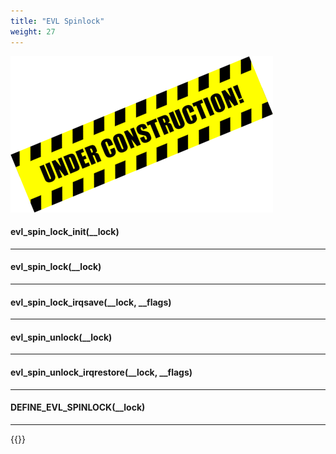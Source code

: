 ```yaml
---
title: "EVL Spinlock"
weight: 27
---
```


![Alt text](/images/wip.png "To be continued")

#### evl_spin_lock_init(__lock)

---

#### evl_spin_lock(__lock)

---

#### evl_spin_lock_irqsave(__lock, __flags)

---

#### evl_spin_unlock(__lock)

---

#### evl_spin_unlock_irqrestore(__lock, __flags)

---

#### DEFINE_EVL_SPINLOCK(__lock)

---

{{<lastmodified>}}
